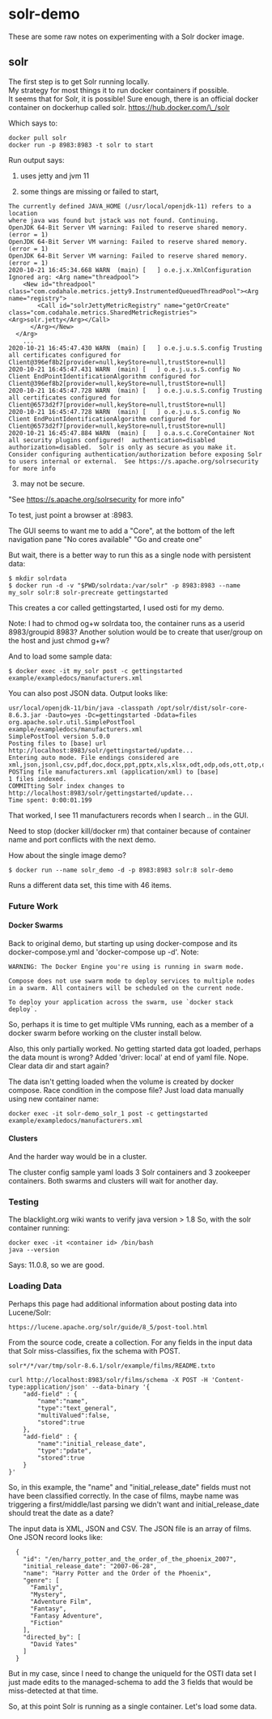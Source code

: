 # solr-demo

These are some raw notes on experimenting with a Solr docker image.

## solr

The first step is to get Solr running locally.  
My strategy for most things it to run docker containers if possible.  
It seems that for Solr, it is possible!
Sure enough, there is an official docker container on dockerhup called solr.
https://hub.docker.com/\_/solr

Which says to:

```
docker pull solr
docker run -p 8983:8983 -t solr to start
```

Run output says:

1. uses jetty and jvm 11

2. some things are missing or failed to start, 

```
The currently defined JAVA_HOME (/usr/local/openjdk-11) refers to a location
where java was found but jstack was not found. Continuing.
OpenJDK 64-Bit Server VM warning: Failed to reserve shared memory. (error = 1)
OpenJDK 64-Bit Server VM warning: Failed to reserve shared memory. (error = 1)
OpenJDK 64-Bit Server VM warning: Failed to reserve shared memory. (error = 1)
2020-10-21 16:45:34.668 WARN  (main) [   ] o.e.j.x.XmlConfiguration Ignored arg: <Arg name="threadpool">
    <New id="threadpool" class="com.codahale.metrics.jetty9.InstrumentedQueuedThreadPool"><Arg name="registry">
        <Call id="solrJettyMetricRegistry" name="getOrCreate" class="com.codahale.metrics.SharedMetricRegistries"><Arg>solr.jetty</Arg></Call>
      </Arg></New>
  </Arg>
    ...
2020-10-21 16:45:47.430 WARN  (main) [   ] o.e.j.u.s.S.config Trusting all certificates configured for Client@396ef8b2[provider=null,keyStore=null,trustStore=null]
2020-10-21 16:45:47.431 WARN  (main) [   ] o.e.j.u.s.S.config No Client EndPointIdentificationAlgorithm configured for Client@396ef8b2[provider=null,keyStore=null,trustStore=null]
2020-10-21 16:45:47.728 WARN  (main) [   ] o.e.j.u.s.S.config Trusting all certificates configured for Client@6573d2f7[provider=null,keyStore=null,trustStore=null]
2020-10-21 16:45:47.728 WARN  (main) [   ] o.e.j.u.s.S.config No Client EndPointIdentificationAlgorithm configured for Client@6573d2f7[provider=null,keyStore=null,trustStore=null]
2020-10-21 16:45:47.884 WARN  (main) [   ] o.a.s.c.CoreContainer Not all security plugins configured!  authentication=disabled authorization=disabled.  Solr is only as secure as you make it. Consider configuring authentication/authorization before exposing Solr to users internal or external.  See https://s.apache.org/solrsecurity for more info
```

3. may not be secure.

"See https://s.apache.org/solrsecurity for more info"

To test, just point a browser at <host IP>:8983.

The GUI seems to want me to add a "Core", at the bottom of the left navigation
pane "No cores available" "Go and create one"

But wait, there is a better way to run this as a single node with
persistent data:

```
$ mkdir solrdata
$ docker run -d -v "$PWD/solrdata:/var/solr" -p 8983:8983 --name my_solr solr:8 solr-precreate gettingstarted
```

This creates a cor called gettingstarted, I used osti for my demo.

Note: I had to chmod og+w solrdata too, the container runs as a userid 
8983/groupid 8983?  Another solution would be to create that user/group on the
host and just chmod g+w?

And to load some sample data:

```
$ docker exec -it my_solr post -c gettingstarted example/exampledocs/manufacturers.xml
```

You can also post JSON data.  Output looks like:

```
usr/local/openjdk-11/bin/java -classpath /opt/solr/dist/solr-core-8.6.3.jar -Dauto=yes -Dc=gettingstarted -Ddata=files org.apache.solr.util.SimplePostTool example/exampledocs/manufacturers.xml
SimplePostTool version 5.0.0
Posting files to [base] url http://localhost:8983/solr/gettingstarted/update...
Entering auto mode. File endings considered are xml,json,jsonl,csv,pdf,doc,docx,ppt,pptx,xls,xlsx,odt,odp,ods,ott,otp,ots,rtf,htm,html,txt,log
POSTing file manufacturers.xml (application/xml) to [base]
1 files indexed.
COMMITting Solr index changes to http://localhost:8983/solr/gettingstarted/update...
Time spent: 0:00:01.199
```

That worked, I see 11 manufacturers records when I search *.*.
in the GUI.

Need to stop (docker kill/docker rm) that container because of 
container name and port conflicts with the next demo.

How about the single image demo?

```
$ docker run --name solr_demo -d -p 8983:8983 solr:8 solr-demo
```

Runs a different data set, this time with 46 items.

### Future Work

#### Docker Swarms

Back to original demo, but starting up using docker-compose and its
docker-compose.yml and 'docker-compose up -d'.  Note:

```
WARNING: The Docker Engine you're using is running in swarm mode.

Compose does not use swarm mode to deploy services to multiple nodes in a swarm. All containers will be scheduled on the current node.

To deploy your application across the swarm, use `docker stack deploy`.
```

So, perhaps it is time to get multiple VMs running, each as a member of
a docker swarm before working on the cluster install below.

Also, this only partially worked.  No getting started data got loaded,
perhaps the data mount is wrong?  Added 'driver: local' at end of yaml file.
Nope.  Clear data dir and start again?

The data isn't getting loaded when the volume is created by docker compose.
Race condition in the compose file?  Just load data manually using
new container name:

```
docker exec -it solr-demo_solr_1 post -c gettingstarted example/exampledocs/manufacturers.xml
```

#### Clusters

And the harder way would be in a cluster.

The cluster config sample yaml loads 3 Solr containers and 3 zookeeper 
containers.
Both swarms and clusters will wait for another day.

### Testing

The blacklight.org wiki wants to verify java version > 1.8
So, with the solr container running:

```
docker exec -it <container id> /bin/bash
java --version
```

Says: 11.0.8, so we are good.

### Loading Data

Perhaps this page had additional information about posting data
into Lucene/Solr:

`https://lucene.apache.org/solr/guide/8_5/post-tool.html`

From the source code, create a collection.  For any fields in the input
data that Solr miss-classifies, fix the schema with POST.

```
solr*/*/var/tmp/solr-8.6.1/solr/example/films/README.txto

curl http://localhost:8983/solr/films/schema -X POST -H 'Content-type:application/json' --data-binary '{
    "add-field" : {
        "name":"name",
        "type":"text_general",
        "multiValued":false,
        "stored":true
    },
    "add-field" : {
        "name":"initial_release_date",
        "type":"pdate",
        "stored":true
    }
}'
```

So, in this example, the "name" and "initial_release_date" fields must
not have been classified correctly.  In the case of films, maybe name
was triggering a first/middle/last parsing we didn't want and 
initial_release_date should treat the date as a date?

The input data is XML, JSON and CSV.  The JSON file is an array of films.
One JSON record looks like:

```
  {
    "id": "/en/harry_potter_and_the_order_of_the_phoenix_2007",
    "initial_release_date": "2007-06-28",
    "name": "Harry Potter and the Order of the Phoenix",
    "genre": [
      "Family",
      "Mystery",
      "Adventure Film",
      "Fantasy",
      "Fantasy Adventure",
      "Fiction"
    ],
    "directed_by": [
      "David Yates"
    ]
  }
```

But in my case, since I need to change the uniqueId for the OSTI data
set I just made edits to the managed-schema to add the 3 fields
that would be miss-detected at that time.

So, at this point Solr is running as a single container.  Let's load
some data.

